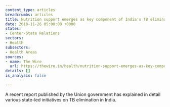 ```yaml
---
content_type: articles
breadcrumbs: articles
title: Nutrition support emerges as key component of India's TB elimination plan
date: 2018-11-26 05:00:00 +0000
states:
- Center-State Relations
sectors:
- Health
subsectors:
- Health Areas
sources:
- name: The Wire
  url: https://thewire.in/health/nutrition-support-emerges-as-key-component-of-indias-tb-elimination-plan
details: []
is_analysis: false

---
```

A recent report published by the Union government has explained in detail various state-led initiatives on TB elimination in India.